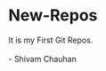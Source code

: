 # New-Repos
It is my First Git Repos.
<br>                         
                          - Shivam Chauhan
